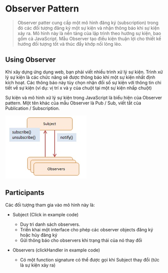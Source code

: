 # Observer Pattern

> Observer patter cung cấp một mô hình đăng ký (subscription) trong đó các đối tượng đăng ký một sự kiện và nhận thông báo khi sự kiện xảy ra. Mô hình này là nền tảng của lập trình theo hướng sự kiện, bao gồm cả JavaScript. Mẫu Observer tạo điều kiện thuận lợi cho thiết kế hướng đối tượng tốt và thúc đẩy khớp nối lỏng lẻo.

## Using Observer

Khi xây dựng ứng dụng web, bạn phải viết nhiều trình xử lý sự kiện. Trình xử lý sự kiện là các chức năng sẽ được thông báo khi một sự kiện nhất định kích hoạt. Các thông báo này tùy chọn nhận đối số sự kiện với thông tin chi tiết về sự kiện (ví dụ: vị trí x và y của chuột tại một sự kiện nhấp chuột)

Sự kiện và mô hình xử lý sự kiện trong JavaScript là biểu hiện của Observer pattern. Một tên khác của mẫu Observer là Pub / Sub, viết tắt của Publication / Subscription.

![javascript-observer.jpg](javascript-observer.jpg)

## Participants

Các đối tượng tham gia vào mô hình này là:
- Subject (Click in example code)
  + Duy trì danh sách observers. 
  + Triển khai một interface cho phép các observer objects đăng ký hoặc hủy đăng ký
  + Gửi thông báo cho observers khi trạng thái của nó thay đổi

- Observers (clickHandler in example code)
  + Có một function signature có thể được gọi khi Subject thay đổi (tức là sự kiện xảy ra)